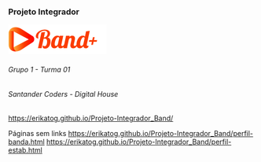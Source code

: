 ### Projeto Integrador

![GitHub Home](/img/logo_200x60.png)

###### Grupo 1 - Turma 01
###### Santander Coders - Digital House

 https://erikatog.github.io/Projeto-Integrador_Band/
 
 Páginas sem links 
 https://erikatog.github.io/Projeto-Integrador_Band/perfil-banda.html
 https://erikatog.github.io/Projeto-Integrador_Band/perfil-estab.html
